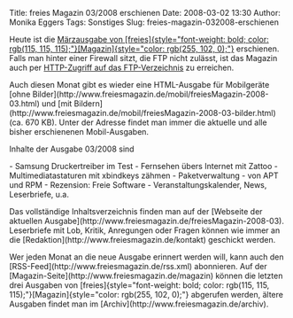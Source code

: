 Title: freies Magazin 03/2008 erschienen
Date: 2008-03-02 13:30
Author: Monika Eggers
Tags: Sonstiges
Slug: freies-magazin-032008-erschienen

Heute ist die [Märzausgabe von
[freies]{style="font-weight: bold; color: rgb(115, 115, 115);"}[Magazin]{style="color: rgb(255, 102, 0);"}](ftp://ftp.freiesmagazin.de/2008/freiesMagazin-2008-03.pdf)
erschienen. Falls man hinter einer Firewall sitzt, die FTP nicht
zulässt, ist das Magazin auch per [HTTP-Zugriff auf das
FTP-Verzeichnis](http://www.freiesmagazin.de/ftp/2008/freiesMagazin-2008-03.pdf)
zu erreichen.

</p>
Auch diesen Monat gibt es wieder eine HTML-Ausgabe für Mobilgeräte [ohne
Bilder](http://www.freiesmagazin.de/mobil/freiesMagazin-2008-03.html)
und [mit
Bildern](http://www.freiesmagazin.de/mobil/freiesMagazin-2008-03-bilder.html)
(ca. 670 KB). Unter der Adresse <http://freiesmagazin.de/mobil/> findet
man immer die aktuelle und alle bisher erschienenen Mobil-Ausgaben.

</p>
Inhalte der Ausgabe 03/2008 sind

</p>
-   Samsung Druckertreiber im Test
-   Fernsehen übers Internet mit Zattoo
-   Multimediatastaturen mit xbindkeys zähmen
-   Paketverwaltung - von APT und RPM
-   Rezension: Freie Software
-   Veranstaltungskalender, News, Leserbriefe, u.a.

</p>
Das vollständige Inhaltsverzeichnis finden man auf der [Webseite der
aktuellen Ausgabe](http://www.freiesmagazin.de/freiesMagazin-2008-03).
Leserbriefe mit Lob, Kritik, Anregungen oder Fragen können wie immer an
die [Redaktion](http://www.freiesmagazin.de/kontakt) geschickt werden.

</p>
Wer jeden Monat an die neue Ausgabe erinnert werden will, kann auch den
[RSS-Feed](http://www.freiesmagazin.de/rss.xml) abonnieren. Auf der
[Magazin-Seite](http://www.freiesmagazin.de/magazin) können die letzten
drei Ausgaben von
[freies]{style="font-weight: bold; color: rgb(115, 115, 115);"}[Magazin]{style="color: rgb(255, 102, 0);"}
abgerufen werden, ältere Ausgaben findet man im
[Archiv](http://www.freiesmagazin.de/archiv).

</p>
<!--break--><!--break-->
